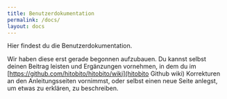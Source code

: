 ```yaml
---
title: Benutzerdokumentation
permalink: /docs/
layout: docs
---
```


Hier findest du die Benutzerdokumentation.

Wir haben diese erst gerade begonnen aufzubauen. Du kannst selbst deinen Beitrag leisten und Ergänzungen vornehmen, in dem du im [https://github.com/hitobito/hitobito/wiki](hitobito Github wiki) Korrekturen an den Anleitungsseiten vornimmst, oder selbst einen neue Seite anlegst, um etwas zu erklären, zu beschreiben.